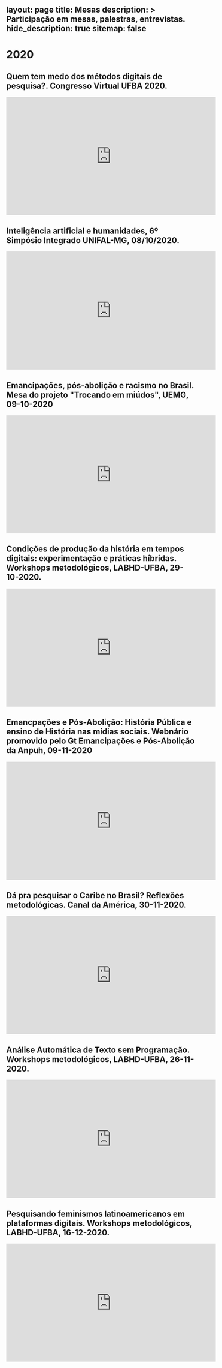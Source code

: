 layout: page
title: Mesas
description: >
  Participação em mesas, palestras, entrevistas.
hide_description: true
sitemap: false
---

# 2020

## Quem tem medo dos métodos digitais de pesquisa?. Congresso Virtual UFBA 2020.

<iframe width="560" height="315" src="https://youtu.be/x-SGWbuYTZQ" frameborder="0" allow="accelerometer; autoplay; clipboard-write; encrypted-media; gyroscope; picture-in-picture" allowfullscreen></iframe>

## Inteligência artificial e humanidades, 6º Simpósio Integrado UNIFAL-MG, 08/10/2020.

<iframe width="560" height="315" src="https://youtu.be/kW26mFyH6v" frameborder="0" allow="accelerometer; autoplay; clipboard-write; encrypted-media; gyroscope; picture-in-picture" allowfullscreen></iframe>

## Emancipações, pós-abolição e racismo no Brasil. Mesa do projeto "Trocando em miúdos", UEMG, 09-10-2020

<iframe width="560" height="315" src="https://youtu.be/NXuFrYz24IU" frameborder="0" allow="accelerometer; autoplay; clipboard-write; encrypted-media; gyroscope; picture-in-picture" allowfullscreen></iframe>

## Condições de produção da história em tempos digitais: experimentação e práticas híbridas. Workshops metodológicos, LABHD-UFBA, 29-10-2020.

<iframe width="560" height="315" src="https://youtu.be/0fc0fLeWlU4" frameborder="0" allow="accelerometer; autoplay; clipboard-write; encrypted-media; gyroscope; picture-in-picture" allowfullscreen></iframe>

## Emancpações e Pós-Abolição: História Pública e ensino de História nas mídias sociais. Webnário promovido pelo Gt Emancipações e Pós-Abolição da Anpuh, 09-11-2020
 
<iframe width="560" height="315" src="https://youtu.be/y9M2NQszLNc" frameborder="0" allow="accelerometer; autoplay; clipboard-write; encrypted-media; gyroscope; picture-in-picture" allowfullscreen></iframe>

## Dá pra pesquisar o Caribe no Brasil? Reflexões metodológicas. Canal da América, 30-11-2020.

<iframe width="560" height="315" src="https://youtu.be/hMX8ITv40K" frameborder="0" allow="accelerometer; autoplay; clipboard-write; encrypted-media; gyroscope; picture-in-picture" allowfullscreen></iframe>

## Análise Automática de Texto sem Programação. Workshops metodológicos, LABHD-UFBA, 26-11-2020.

<iframe width="560" height="315" src="https://youtu.be/KiabBiM9JLY" frameborder="0" allow="accelerometer; autoplay; clipboard-write; encrypted-media; gyroscope; picture-in-picture" allowfullscreen></iframe>

## Pesquisando feminismos latinoamericanos em plataformas digitais. Workshops metodológicos, LABHD-UFBA, 16-12-2020.

<iframe width="560" height="315" src="https://youtu.be/gLkCjAv0FMo" frameborder="0" allow="accelerometer; autoplay; clipboard-write; encrypted-media; gyroscope; picture-in-picture" allowfullscreen></iframe>
